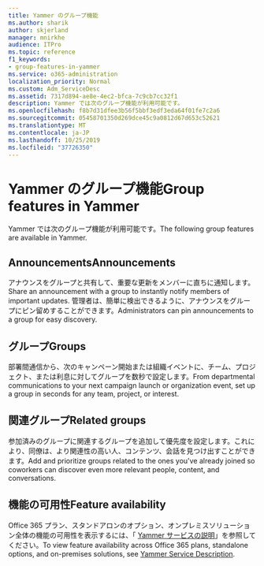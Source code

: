 ```yaml
---
title: Yammer のグループ機能
ms.author: sharik
author: skjerland
manager: mnirkhe
audience: ITPro
ms.topic: reference
f1_keywords:
- group-features-in-yammer
ms.service: o365-administration
localization_priority: Normal
ms.custom: Adm_ServiceDesc
ms.assetid: 7317d894-ae8e-4ec2-bfca-7c9cb7cc32f1
description: Yammer では次のグループ機能が利用可能です。
ms.openlocfilehash: f8b7d31dfee3b56f5bbf3edf3eda64f01fe7c2a6
ms.sourcegitcommit: 05458701350d269dce45c9a0812d67d653c52621
ms.translationtype: MT
ms.contentlocale: ja-JP
ms.lasthandoff: 10/25/2019
ms.locfileid: "37726350"
---
```

# <a name="group-features-in-yammer"></a><span data-ttu-id="c39a3-103">Yammer のグループ機能</span><span class="sxs-lookup"><span data-stu-id="c39a3-103">Group features in Yammer</span></span>

<span data-ttu-id="c39a3-104">Yammer では次のグループ機能が利用可能です。</span><span class="sxs-lookup"><span data-stu-id="c39a3-104">The following group features are available in Yammer.</span></span>
  
## <a name="announcements"></a><span data-ttu-id="c39a3-105">Announcements</span><span class="sxs-lookup"><span data-stu-id="c39a3-105">Announcements</span></span>

<span data-ttu-id="c39a3-106">アナウンスをグループと共有して、重要な更新をメンバーに直ちに通知します。</span><span class="sxs-lookup"><span data-stu-id="c39a3-106">Share an announcement with a group to instantly notify members of important updates.</span></span> <span data-ttu-id="c39a3-107">管理者は、簡単に検出できるように、アナウンスをグループにピン留めすることができます。</span><span class="sxs-lookup"><span data-stu-id="c39a3-107">Administrators can pin announcements to a group for easy discovery.</span></span>
  
## <a name="groups"></a><span data-ttu-id="c39a3-108">グループ</span><span class="sxs-lookup"><span data-stu-id="c39a3-108">Groups</span></span>

<span data-ttu-id="c39a3-109">部署間通信から、次のキャンペーン開始または組織イベントに、チーム、プロジェクト、または利息に対してグループを数秒で設定します。</span><span class="sxs-lookup"><span data-stu-id="c39a3-109">From departmental communications to your next campaign launch or organization event, set up a group in seconds for any team, project, or interest.</span></span>
  
## <a name="related-groups"></a><span data-ttu-id="c39a3-110">関連グループ</span><span class="sxs-lookup"><span data-stu-id="c39a3-110">Related groups</span></span>

<span data-ttu-id="c39a3-111">参加済みのグループに関連するグループを追加して優先度を設定します。これにより、同僚は、より関連性の高い人、コンテンツ、会話を見つけ出すことができます。</span><span class="sxs-lookup"><span data-stu-id="c39a3-111">Add and prioritize groups related to the ones you've already joined so coworkers can discover even more relevant people, content, and conversations.</span></span>
  
## <a name="feature-availability"></a><span data-ttu-id="c39a3-112">機能の可用性</span><span class="sxs-lookup"><span data-stu-id="c39a3-112">Feature availability</span></span>

<span data-ttu-id="c39a3-113">Office 365 プラン、スタンドアロンのオプション、オンプレミスソリューション全体の機能の可用性を表示するには、「 [Yammer サービスの説明](yammer-service-description.md)」を参照してください。</span><span class="sxs-lookup"><span data-stu-id="c39a3-113">To view feature availability across Office 365 plans, standalone options, and on-premises solutions, see [Yammer Service Description](yammer-service-description.md).</span></span>
  